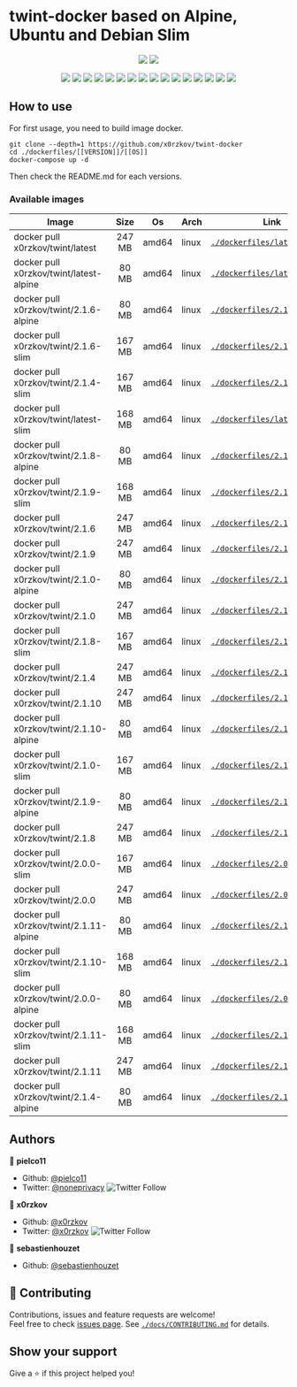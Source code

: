 # twint-docker based on Alpine, Ubuntu and Debian Slim

<p align="center">
    <a href="https://travis-ci.com/x0rzkov/twint-docker"><img src="https://img.shields.io/travis/x0rzkov/twint-docker.svg" /></a>
    <a href="https://cloud.drone.io/x0rzkov/twint-docker"><img src="https://cloud.drone.io/api/badges/x0rzkov/twint-docker/status.svg?ref=refs/heads/alpine" /></a>
</p>

<p align="center">
    <a href="https://github.com/x0rzkov/twint-docker" alt="github all releases"><img src="https://img.shields.io/github/downloads/x0rzkov/twint-docker/total.svg" /></a>
    <a href="https://github.com/x0rzkov/twint-docker" alt="github latest release"><img src="https://img.shields.io/github/downloads/x0rzkov/twint-docker/latest/total.svg" /></a>
    <a href="https://github.com/x0rzkov/twint-docker" alt="github tag"><img src="https://img.shields.io/github/tag/x0rzkov/twint-docker.svg" /></a>
    <a href="https://github.com/x0rzkov/twint-docker" alt="github release"><img src="https://img.shields.io/github/release/x0rzkov/twint-docker.svg" /></a>
    <a href="https://github.com/x0rzkov/twint-docker" alt="github pre release"><img src="https://img.shields.io/github/release/x0rzkov/twint-docker/all.svg" /></a>
    <a href="https://github.com/x0rzkov/twint-docker" alt="github fork"><img src="https://img.shields.io/github/forks/x0rzkov/twint-docker.svg?style=social&label=Fork" /></a>
    <a href="https://github.com/x0rzkov/twint-docker" alt="github stars"><img src="https://img.shields.io/github/stars/x0rzkov/twint-docker.svg?style=social&label=Star" /></a>
    <a href="https://github.com/x0rzkov/twint-docker" alt="github watchers"><img src="https://img.shields.io/github/watchers/x0rzkov/twint-docker.svg?style=social&label=Watch" /></a>
    <a href="https://github.com/x0rzkov/twint-docker" alt="github open issues"><img src="https://img.shields.io/github/issues/x0rzkov/twint-docker.svg" /></a>
    <a href="https://github.com/x0rzkov/twint-docker" alt="github closed issues"><img src="https://img.shields.io/github/issues-closed/x0rzkov/twint-docker.svg" /></a>
    <a href="https://github.com/x0rzkov/twint-docker" alt="github open pr"><img src="https://img.shields.io/github/issues-pr/x0rzkov/twint-docker.svg" /></a>
    <a href="https://github.com/x0rzkov/twint-docker" alt="github closed pr"><img src="https://img.shields.io/github/issues-pr-closed/x0rzkov/twint-docker.svg" /></a>
    <a href="https://github.com/x0rzkov/twint-docker" alt="github contributors"><img src="https://img.shields.io/github/contributors/x0rzkov/twint-docker.svg" /></a>
    <a href="https://github.com/x0rzkov/twint-docker" alt="github license"><img src="https://img.shields.io/github/license/x0rzkov/twint-docker.svg" /></a>
    <a href="https://gitter.im/x0rzkov/twint-docker" alt="gitter chat room"><img src="https://badges.gitter.im/x0rzkov/twint-docker.svg" /></a>
    <a href="https://travis-ci.com/x0rzkov/twint-docker" alt="travis badge"><img src="https://img.shields.io/travis/x0rzkov/twint-docker.svg" /></a>
</p>

## How to use

For first usage, you need to build image docker.

```shell
git clone --depth=1 https://github.com/x0rzkov/twint-docker
cd ./dockerfiles/[[VERSION]]/[[OS]]
docker-compose up -d
```

Then check the README.md for each versions.

### Available images
| Image   |      Size      |  Os |  Arch |  Link |
|----------|:-------------:|------|------|------|
| docker pull x0rzkov/twint/latest | 247 MB | amd64 | linux | [`./dockerfiles/latest`](https://github.com/x0rzkov/twint-docker/tree/alpine/dockerfiles/latest/) |
| docker pull x0rzkov/twint/latest-alpine | 80 MB | amd64 | linux | [`./dockerfiles/latest/alpine`](https://github.com/x0rzkov/twint-docker/tree/alpine/dockerfiles/latest/alpine/) |
| docker pull x0rzkov/twint/2.1.6-alpine | 80 MB | amd64 | linux | [`./dockerfiles/2.1.6/alpine`](https://github.com/x0rzkov/twint-docker/tree/alpine/dockerfiles/2.1.6/alpine/) |
| docker pull x0rzkov/twint/2.1.6-slim | 167 MB | amd64 | linux | [`./dockerfiles/2.1.6/slim`](https://github.com/x0rzkov/twint-docker/tree/alpine/dockerfiles/2.1.6/slim/) |
| docker pull x0rzkov/twint/2.1.4-slim | 167 MB | amd64 | linux | [`./dockerfiles/2.1.4/slim`](https://github.com/x0rzkov/twint-docker/tree/alpine/dockerfiles/2.1.4/slim/) |
| docker pull x0rzkov/twint/latest-slim | 168 MB | amd64 | linux | [`./dockerfiles/latest/slim`](https://github.com/x0rzkov/twint-docker/tree/alpine/dockerfiles/latest/slim/) |
| docker pull x0rzkov/twint/2.1.8-alpine | 80 MB | amd64 | linux | [`./dockerfiles/2.1.8/alpine`](https://github.com/x0rzkov/twint-docker/tree/alpine/dockerfiles/2.1.8/alpine/) |
| docker pull x0rzkov/twint/2.1.9-slim | 168 MB | amd64 | linux | [`./dockerfiles/2.1.9/slim`](https://github.com/x0rzkov/twint-docker/tree/alpine/dockerfiles/2.1.9/slim/) |
| docker pull x0rzkov/twint/2.1.6 | 247 MB | amd64 | linux | [`./dockerfiles/2.1.6`](https://github.com/x0rzkov/twint-docker/tree/alpine/dockerfiles/2.1.6/) |
| docker pull x0rzkov/twint/2.1.9 | 247 MB | amd64 | linux | [`./dockerfiles/2.1.9`](https://github.com/x0rzkov/twint-docker/tree/alpine/dockerfiles/2.1.9/) |
| docker pull x0rzkov/twint/2.1.0-alpine | 80 MB | amd64 | linux | [`./dockerfiles/2.1.0/alpine`](https://github.com/x0rzkov/twint-docker/tree/alpine/dockerfiles/2.1.0/alpine/) |
| docker pull x0rzkov/twint/2.1.0 | 247 MB | amd64 | linux | [`./dockerfiles/2.1.0`](https://github.com/x0rzkov/twint-docker/tree/alpine/dockerfiles/2.1.0/) |
| docker pull x0rzkov/twint/2.1.8-slim | 167 MB | amd64 | linux | [`./dockerfiles/2.1.8/slim`](https://github.com/x0rzkov/twint-docker/tree/alpine/dockerfiles/2.1.8/slim/) |
| docker pull x0rzkov/twint/2.1.4 | 247 MB | amd64 | linux | [`./dockerfiles/2.1.4`](https://github.com/x0rzkov/twint-docker/tree/alpine/dockerfiles/2.1.4/) |
| docker pull x0rzkov/twint/2.1.10 | 247 MB | amd64 | linux | [`./dockerfiles/2.1.10`](https://github.com/x0rzkov/twint-docker/tree/alpine/dockerfiles/2.1.10/) |
| docker pull x0rzkov/twint/2.1.10-alpine | 80 MB | amd64 | linux | [`./dockerfiles/2.1.10/alpine`](https://github.com/x0rzkov/twint-docker/tree/alpine/dockerfiles/2.1.10/alpine/) |
| docker pull x0rzkov/twint/2.1.0-slim | 167 MB | amd64 | linux | [`./dockerfiles/2.1.0/slim`](https://github.com/x0rzkov/twint-docker/tree/alpine/dockerfiles/2.1.0/slim/) |
| docker pull x0rzkov/twint/2.1.9-alpine | 80 MB | amd64 | linux | [`./dockerfiles/2.1.9/alpine`](https://github.com/x0rzkov/twint-docker/tree/alpine/dockerfiles/2.1.9/alpine/) |
| docker pull x0rzkov/twint/2.1.8 | 247 MB | amd64 | linux | [`./dockerfiles/2.1.8`](https://github.com/x0rzkov/twint-docker/tree/alpine/dockerfiles/2.1.8/) |
| docker pull x0rzkov/twint/2.0.0-slim | 167 MB | amd64 | linux | [`./dockerfiles/2.0.0/slim`](https://github.com/x0rzkov/twint-docker/tree/alpine/dockerfiles/2.0.0/slim/) |
| docker pull x0rzkov/twint/2.0.0 | 247 MB | amd64 | linux | [`./dockerfiles/2.0.0`](https://github.com/x0rzkov/twint-docker/tree/alpine/dockerfiles/2.0.0/) |
| docker pull x0rzkov/twint/2.1.11-alpine | 80 MB | amd64 | linux | [`./dockerfiles/2.1.11/alpine`](https://github.com/x0rzkov/twint-docker/tree/alpine/dockerfiles/2.1.11/alpine/) |
| docker pull x0rzkov/twint/2.1.10-slim | 168 MB | amd64 | linux | [`./dockerfiles/2.1.10/slim`](https://github.com/x0rzkov/twint-docker/tree/alpine/dockerfiles/2.1.10/slim/) |
| docker pull x0rzkov/twint/2.0.0-alpine | 80 MB | amd64 | linux | [`./dockerfiles/2.0.0/alpine`](https://github.com/x0rzkov/twint-docker/tree/alpine/dockerfiles/2.0.0/alpine/) |
| docker pull x0rzkov/twint/2.1.11-slim | 168 MB | amd64 | linux | [`./dockerfiles/2.1.11/slim`](https://github.com/x0rzkov/twint-docker/tree/alpine/dockerfiles/2.1.11/slim/) |
| docker pull x0rzkov/twint/2.1.11 | 247 MB | amd64 | linux | [`./dockerfiles/2.1.11`](https://github.com/x0rzkov/twint-docker/tree/alpine/dockerfiles/2.1.11/) |
| docker pull x0rzkov/twint/2.1.4-alpine | 80 MB | amd64 | linux | [`./dockerfiles/2.1.4/alpine`](https://github.com/x0rzkov/twint-docker/tree/alpine/dockerfiles/2.1.4/alpine/) |

## Authors

👤 **pielco11**
* Github: [@pielco11](https://github.com/pielco11)
* Twitter: [@noneprivacy](https://twitter.com/noneprivacy) ![Twitter Follow](https://img.shields.io/twitter/follow/noneprivacy?label=Follow&style=social)

👤 **x0rzkov**
* Github: [@x0rzkov](https://github.com/x0rzkov)
* Twitter: [@x0rzkov](https://twitter.com/x0rzkov) ![Twitter Follow](https://img.shields.io/twitter/follow/x0rzkov?label=Follow&style=social)

👤 **sebastienhouzet**
* Github: [@sebastienhouzet](https://github.com/sebastienhouzet)


## 🤝 Contributing

Contributions, issues and feature requests are welcome!<br />Feel free to check [issues page](https://github.com/x0rzkov/twint-docker/issues).
See [`./docs/CONTRIBUTING.md`](https://github.com/x0rzkov/twint-dockers/tree/alpine/docs/CONTRIBUTING.md) for details.

## Show your support

Give a ⭐️ if this project helped you!

